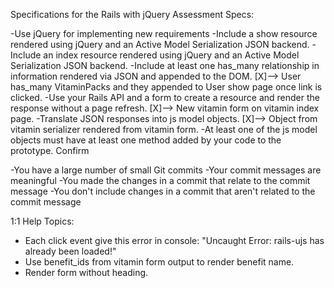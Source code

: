Specifications for the Rails with jQuery Assessment
Specs:

 -Use jQuery for implementing new requirements
 -Include a show resource rendered using jQuery and an Active Model Serialization JSON backend.
 -Include an index resource rendered using jQuery and an Active Model Serialization JSON backend.
 -Include at least one has_many relationship in information rendered via JSON and appended to the DOM.
  [X]--> User has_many VitaminPacks and they appended to User show page once link is clicked.
 -Use your Rails API and a form to create a resource and render the response without a page refresh.
  [X]--> New vitamin form on vitamin index page.
 -Translate JSON responses into js model objects.
  [X]--> Object from vitamin serializer rendered from vitamin form.
 -At least one of the js model objects must have at least one method added by your code to the prototype.
Confirm

 -You have a large number of small Git commits
 -Your commit messages are meaningful
 -You made the changes in a commit that relate to the commit message
 -You don't include changes in a commit that aren't related to the commit message


1:1 Help Topics:
- Each click event give this error in console: "Uncaught Error: rails-ujs has already been loaded!"
- Use benefit_ids from vitamin form output to render benefit name.
- Render form without heading.
